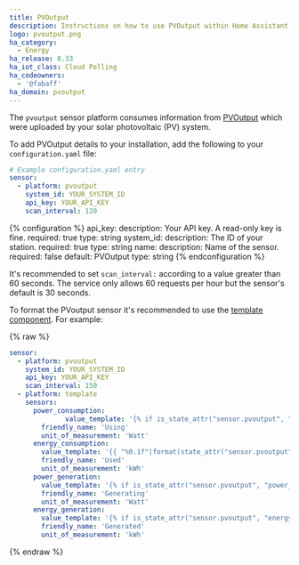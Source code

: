 ```yaml
---
title: PVOutput
description: Instructions on how to use PVOutput within Home Assistant.
logo: pvoutput.png
ha_category:
  - Energy
ha_release: 0.33
ha_iot_class: Cloud Polling
ha_codeowners:
  - '@fabaff'
ha_domain: pvoutput
---
```


The `pvoutput` sensor platform consumes information from [PVOutput](https://pvoutput.org/) which were uploaded by your solar photovoltaic (PV) system.

To add PVOutput details to your installation, add the following to your `configuration.yaml` file:

```yaml
# Example configuration.yaml entry
sensor:
  - platform: pvoutput
    system_id: YOUR_SYSTEM_ID
    api_key: YOUR_API_KEY
    scan_interval: 120
```

{% configuration %}
api_key:
  description: Your API key. A read-only key is fine.
  required: true
  type: string
system_id:
  description: The ID of your station.
  required: true
  type: string
name:
  description: Name of the sensor.
  required: false
  default: PVOutput
  type: string
{% endconfiguration %}

<div class='note warning'>

It's recommended to set `scan_interval:` according to a value greater than 60 seconds. The service only allows 60 requests per hour but the sensor's default is 30 seconds.

</div>

To format the PVoutput sensor it's recommended to use the [template component](/topics/templating/). For example:

{% raw %}

```yaml
sensor:
  - platform: pvoutput
    system_id: YOUR_SYSTEM_ID
    api_key: YOUR_API_KEY
    scan_interval: 150
  - platform: template
    sensors:
      power_consumption:
              value_template: '{% if is_state_attr("sensor.pvoutput", "power_consumption", "NaN") %}0{% else %}{{ state_attr("sensor.pvoutput", "power_consumption") }}{% endif %}'
        friendly_name: 'Using'
        unit_of_measurement: 'Watt'
      energy_consumption:
        value_template: '{{ "%0.1f"|format(state_attr("sensor.pvoutput", "energy_consumption")|float/1000) }}'
        friendly_name: 'Used'
        unit_of_measurement: 'kWh'
      power_generation:
        value_template: '{% if is_state_attr("sensor.pvoutput", "power_generation", "NaN") %}0{% else %}{{ state_attr("sensor.pvoutput", "power_generation") }}{% endif %}'
        friendly_name: 'Generating'
        unit_of_measurement: 'Watt'
      energy_generation:
        value_template: '{% if is_state_attr("sensor.pvoutput", "energy_generation", "NaN") %}0{% else %}{{ "%0.2f"|format(state_attr("sensor.pvoutput", "energy_generation")|float/1000) }}{% endif %}'
        friendly_name: 'Generated'
        unit_of_measurement: 'kWh'
```

{% endraw %}
